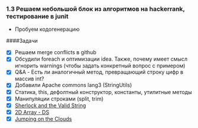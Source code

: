 ### 1.3 Решаем небольшой блок из алгоритмов на hackerrank, тестирование в junit

- Пробуем кодогенерацию

####Задачи

- [x] Решаем merge conflicts в github
- [x] Обсудили foreach и оптимизации idea. Также, почему имеет смысл игнорить warnings (чтобы задать конкретный вопрос с примером)  
- [x] Q&A - Есть ли аналогичный метод, превращающий строку цифр в массив int?
- [x] Добавили Apache commons lang3 (StringUtils) 
- [x] Статика, this, дефолтный конструктор, константы, утилитные методы  
- [x] Манипуляции строками (split, trim)
- [x] [Sherlock and the Valid String](https://www.hackerrank.com/challenges/sherlock-and-valid-string/problem?h_l=interview&playlist_slugs%5B%5D=interview-preparation-kit&playlist_slugs%5B%5D=strings&h_r=next-challenge&h_v=zen)
- [x] [2D Array - DS](https://www.hackerrank.com/challenges/2d-array/problem?h_l=interview&playlist_slugs%5B%5D=interview-preparation-kit&playlist_slugs%5B%5D=arrays)
- [x] [Jumping on the Clouds](https://www.hackerrank.com/challenges/jumping-on-the-clouds/problem?h_l=interview&playlist_slugs%5B%5D=interview-preparation-kit&playlist_slugs%5B%5D=warmup)